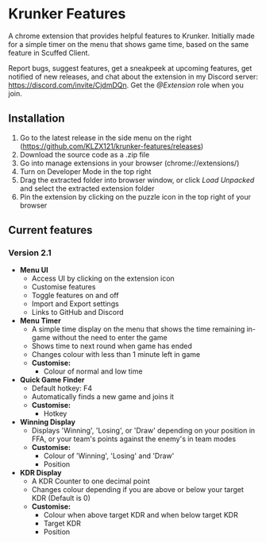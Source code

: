 # Krunker Features
A chrome extension that provides helpful features to Krunker.
Initially made for a simple timer on the menu that shows game time, based on the same feature in Scuffed Client.

Report bugs, suggest features, get a sneakpeek at upcoming features, get notified of new releases, and chat about the extension in my Discord server: https://discord.com/invite/CjdmDQn.
Get the _@Extension_ role when you join.

## Installation
1. Go to the latest release in the side menu on the right (https://github.com/KLZX121/krunker-features/releases)
2. Download the source code as a .zip file
3. Go into manage extensions in your browser (chrome://extensions/)
4. Turn on Developer Mode in the top right
5. Drag the extracted folder into browser window, or click _Load Unpacked_ and select the extracted extension folder
6. Pin the extension by clicking on the puzzle icon in the top right of your browser

## Current features

### Version 2.1
* **Menu UI**
  * Access UI by clicking on the extension icon
  * Customise features
  * Toggle features on and off
  * Import and Export settings
  * Links to GitHub and Discord
* **Menu Timer**
  * A simple time display on the menu that shows the time remaining in-game without the need to enter the game
  * Shows time to next round when game has ended
  * Changes colour with less than 1 minute left in game
  * **Customise:**
    * Colour of normal and low time
* **Quick Game Finder**
  * Default hotkey: F4
  * Automatically finds a new game and joins it
  * **Customise:**
    * Hotkey 
* **Winning Display**
  * Displays 'Winning', 'Losing', or 'Draw' depending on your position in FFA, or your team's points against the enemy's in team modes
  * **Customise:**
    * Colour of 'Winning', 'Losing' and 'Draw'
    * Position
* **KDR Display**
  * A KDR Counter to one decimal point
  * Changes colour depending if you are above or below your target KDR (Default is 0)
  * **Customise:**
    * Colour when above target KDR and when below target KDR
    * Target KDR
    * Position
